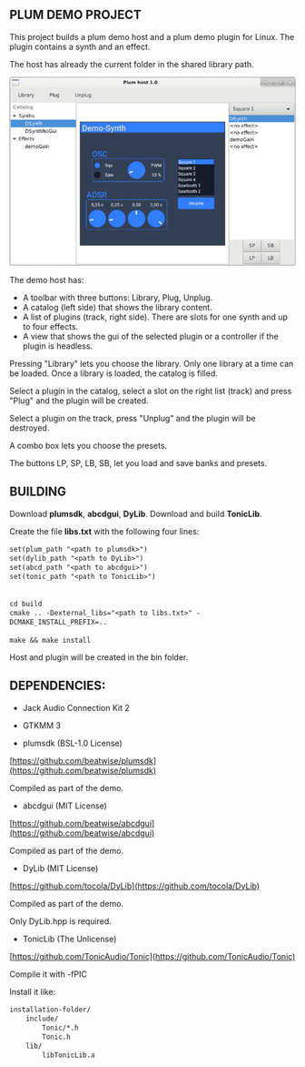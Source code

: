 
PLUM DEMO PROJECT
-----------------

This project builds a plum demo host and a plum demo plugin for Linux.
The plugin contains a synth and an effect.

The host has already the current folder in the shared library path.

![plumdemo screenshot](plumdemo.png)


The demo host has: 

- A toolbar with three buttons: Library, Plug, Unplug.
- A catalog (left side) that shows the library content.
- A list of plugins (track, right side). There are slots for one synth and up to four effects.
- A view that shows the gui of the selected plugin or a controller if the plugin is headless.


Pressing "Library" lets you choose the library. Only one library at a time can be loaded.
Once a library is loaded, the catalog is filled. 

Select a plugin in the catalog, select a slot on the right list (track) and press "Plug"
and the plugin will be created. 

Select a plugin on the track, press "Unplug" and the plugin will be destroyed.

A combo box lets you choose the presets.

The buttons LP, SP, LB, SB, let you load and save banks and presets.



BUILDING
--------

Download **plumsdk**, **abcdgui**, **DyLib**.
Download and build **TonicLib**.

Create the file **libs.txt** with the following four lines:

    set(plum_path "<path to plumsdk>")
    set(dylib_path "<path to DyLib>")
    set(abcd_path "<path to abcdgui>")
    set(tonic_path "<path to TonicLib>")


    cd build
    cmake .. -Dexternal_libs="<path to libs.txt>" -DCMAKE_INSTALL_PREFIX=.. 

    make && make install

Host and plugin will be created in the bin folder.


DEPENDENCIES:
-------------

- Jack Audio Connection Kit 2

- GTKMM 3



- plumsdk (BSL-1.0 License)

[https://github.com/beatwise/plumsdk](https://github.com/beatwise/plumsdk)

Compiled as part of the demo.


- abcdgui (MIT License)

[https://github.com/beatwise/abcdgui](https://github.com/beatwise/abcdgui)

Compiled as part of the demo.


- DyLib (MIT License)

[https://github.com/tocola/DyLib](https://github.com/tocola/DyLib)

Compiled as part of the demo.

Only DyLib.hpp is required.


- TonicLib (The Unlicense)

[https://github.com/TonicAudio/Tonic](https://github.com/TonicAudio/Tonic)


Compile it with	-fPIC

Install it like:

	installation-folder/
		include/
			Tonic/*.h
			Tonic.h
		lib/
			libTonicLib.a




